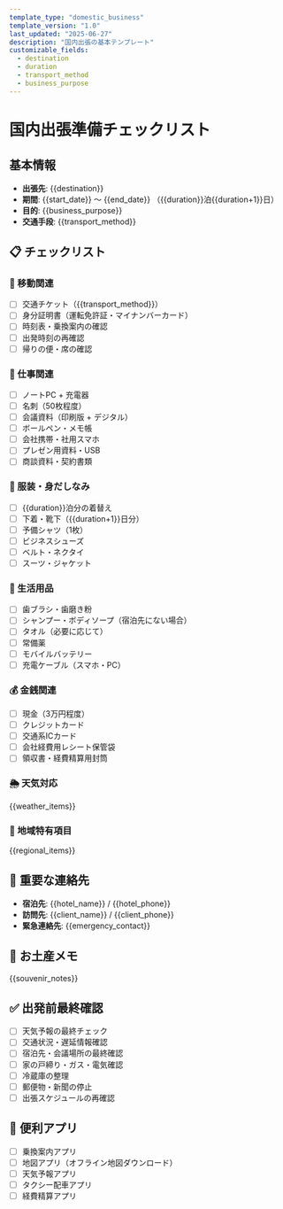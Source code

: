 ```yaml
---
template_type: "domestic_business"
template_version: "1.0"
last_updated: "2025-06-27"
description: "国内出張の基本テンプレート"
customizable_fields:
  - destination
  - duration
  - transport_method
  - business_purpose
---
```


# 国内出張準備チェックリスト

## 基本情報
- **出張先**: {{destination}}
- **期間**: {{start_date}} ～ {{end_date}} （{{duration}}泊{{duration+1}}日）
- **目的**: {{business_purpose}}
- **交通手段**: {{transport_method}}

## 📋 チェックリスト

### 🎫 移動関連
- [ ] 交通チケット（{{transport_method}}）
- [ ] 身分証明書（運転免許証・マイナンバーカード）
- [ ] 時刻表・乗換案内の確認
- [ ] 出発時刻の再確認
- [ ] 帰りの便・席の確認

### 💼 仕事関連
- [ ] ノートPC + 充電器
- [ ] 名刺（50枚程度）
- [ ] 会議資料（印刷版 + デジタル）
- [ ] ボールペン・メモ帳
- [ ] 会社携帯・社用スマホ
- [ ] プレゼン用資料・USB
- [ ] 商談資料・契約書類

### 👔 服装・身だしなみ
- [ ] {{duration}}泊分の着替え
- [ ] 下着・靴下（{{duration+1}}日分）
- [ ] 予備シャツ（1枚）
- [ ] ビジネスシューズ
- [ ] ベルト・ネクタイ
- [ ] スーツ・ジャケット

### 🧳 生活用品
- [ ] 歯ブラシ・歯磨き粉
- [ ] シャンプー・ボディソープ（宿泊先にない場合）
- [ ] タオル（必要に応じて）
- [ ] 常備薬
- [ ] モバイルバッテリー
- [ ] 充電ケーブル（スマホ・PC）

### 💰 金銭関連
- [ ] 現金（3万円程度）
- [ ] クレジットカード
- [ ] 交通系ICカード
- [ ] 会社経費用レシート保管袋
- [ ] 領収書・経費精算用封筒

### 🌦️ 天気対応
{{weather_items}}

### 📍 地域特有項目
{{regional_items}}

## 📝 重要な連絡先
- **宿泊先**: {{hotel_name}} / {{hotel_phone}}
- **訪問先**: {{client_name}} / {{client_phone}}
- **緊急連絡先**: {{emergency_contact}}

## 🎁 お土産メモ
{{souvenir_notes}}

## ✅ 出発前最終確認
- [ ] 天気予報の最終チェック
- [ ] 交通状況・遅延情報確認
- [ ] 宿泊先・会議場所の最終確認
- [ ] 家の戸締り・ガス・電気確認
- [ ] 冷蔵庫の整理
- [ ] 郵便物・新聞の停止
- [ ] 出張スケジュールの再確認

## 📱 便利アプリ
- [ ] 乗換案内アプリ
- [ ] 地図アプリ（オフライン地図ダウンロード）
- [ ] 天気予報アプリ
- [ ] タクシー配車アプリ
- [ ] 経費精算アプリ
